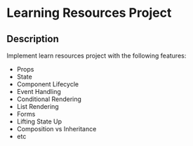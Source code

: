 # Learning Resources Project

## Description

Implement learn resources project with the following features:

-  Props
-  State
-  Component Lifecycle
-  Event Handling
-  Conditional Rendering
-  List Rendering
-  Forms
-  Lifting State Up
-  Composition vs Inheritance
-  etc
